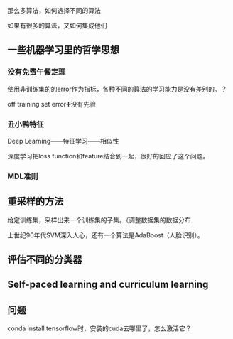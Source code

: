 那么多算法，如何选择不同的算法

如果有很多的算法，又如何集成他们

## 一些机器学习里的哲学思想

### 没有免费午餐定理

使用非训练集的的error作为指标，各种不同的算法的学习能力是没有差别的。？

off training set error➕没有先验

### 丑小鸭特征

Deep Learning——特征学习——相似性

深度学习把loss function和feature结合到一起，很好的回应了这个问题。

### MDL准则





## 重采样的方法

给定训练集，采样出来一个训练集的子集。（调整数据集的数据分布

上世纪90年代SVM深入人心，还有一个算法是AdaBoost（人脸识别）。







## 评估不同的分类器



## Self-paced learning and curriculum learning





## 问题

conda install tensorflow时，安装的cuda去哪里了，怎么激活它？